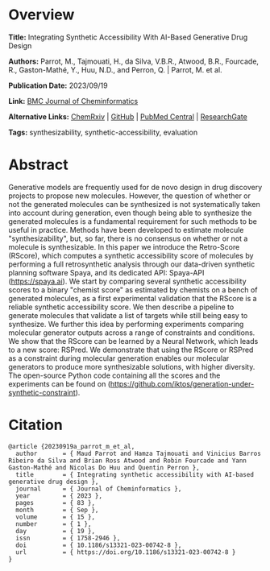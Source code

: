 # Overview
**Title:**
Integrating Synthetic Accessibility With AI-Based Generative Drug Design

**Authors:**
Parrot, M., Tajmouati, H., da Silva, V.B.R., Atwood, B.R., Fourcade, R., Gaston-Mathé, Y., Huu, N.D., and Perron, Q. |
Parrot, M. et al.

**Publication Date:**
2023/09/19

**Link:**
[BMC Journal of Cheminformatics](https://jcheminf.biomedcentral.com/articles/10.1186/s13321-023-00742-8)

**Alternative Links:**
[ChemRxiv](https://chemrxiv.org/engage/chemrxiv/article-details/61c19ee67f367e034f5adb11) |
[GitHub](https://github.com/iktos/generation-under-synthetic-constraint) |
[PubMed Central](https://pmc.ncbi.nlm.nih.gov/articles/PMC10507964) |
[ResearchGate](https://www.researchgate.net/publication/374028293_Integrating_synthetic_accessibility_with_AI-based_generative_drug_design)

**Tags:**
synthesizability, synthetic-accessibility, evaluation


# Abstract
Generative models are frequently used for de novo design in drug discovery projects to propose new molecules.
However, the question of whether or not the generated molecules can be synthesized is not systematically taken into account during generation, even though being able to synthesize the generated molecules is a fundamental requirement for such methods to be useful in practice.
Methods have been developed to estimate molecule "synthesizability", but, so far, there is no consensus on whether or not a molecule is synthesizable.
In this paper we introduce the Retro-Score (RScore), which computes a synthetic accessibility score of molecules by performing a full retrosynthetic analysis through our data-driven synthetic planning software Spaya, and its dedicated API: Spaya-API (https://spaya.ai).
We start by comparing several synthetic accessibility scores to a binary "chemist score" as estimated by chemists on a bench of generated molecules, as a first experimental validation that the RScore is a reliable synthetic accessibility score.
We then describe a pipeline to generate molecules that validate a list of targets while still being easy to synthesize.
We further this idea by performing experiments comparing molecular generator outputs across a range of constraints and conditions.
We show that the RScore can be learned by a Neural Network, which leads to a new score: RSPred.
We demonstrate that using the RScore or RSPred as a constraint during molecular generation enables our molecular generators to produce more synthesizable solutions, with higher diversity.
The open-source Python code containing all the scores and the experiments can be found on (https://github.com/iktos/generation-under-synthetic-constraint).


# Citation
```
@article {20230919a_parrot_m_et_al,
  author       = { Maud Parrot and Hamza Tajmouati and Vinicius Barros Ribeiro da Silva and Brian Ross Atwood and Robin Fourcade and Yann Gaston-Mathé and Nicolas Do Huu and Quentin Perron },
  title        = { Integrating synthetic accessibility with AI-based generative drug design },
  journal      = { Journal of Cheminformatics },
  year         = { 2023 },
  pages        = { 83 },
  month        = { Sep },
  volume       = { 15 },
  number       = { 1 },
  day          = { 19 },
  issn         = { 1758-2946 },
  doi          = { 10.1186/s13321-023-00742-8 },
  url          = { https://doi.org/10.1186/s13321-023-00742-8 }
}
```
